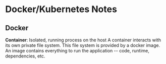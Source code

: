 # Docker/Kubernetes Notes

## Docker

__Container__: Isolated, running process on the host
A container interacts with its own private file system. This file system is provided by a docker image. An image contains everything to run the application -- code, runtime, dependencies, etc.

